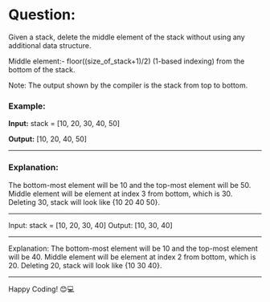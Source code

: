 # Question:
<p>Given a stack, delete the middle element of the stack without using any additional data structure.

Middle element:- floor((size_of_stack+1)/2) (1-based indexing) from the bottom of the stack.

Note: The output shown by the compiler is the stack from top to bottom.</p>


### Example:
**Input:** stack = [10, 20, 30, 40, 50]

**Output:** [10, 20, 40, 50]

---

### Explanation:
The bottom-most element will be 10 and the top-most element will be 50. Middle element will be element at index 3 from bottom, which is 30. Deleting 30, stack will look like {10 20 40 50}.

---
<p>Input: stack = [10, 20, 30, 40]
Output: [10, 30, 40]
<hr>
Explanation: The bottom-most element will be 10 and the top-most element will be 40. Middle element will be element at index 2 from bottom, which is 20. Deleting 20, stack will look like {10 30 40}.
</p>

<hr>

Happy Coding! 😊💻
